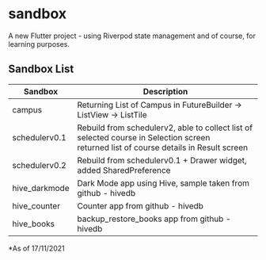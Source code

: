 # sandbox

A new Flutter project - using Riverpod state management and of course, for learning purposes.

## Sandbox List

| Sandbox        | Description |
| -------------- | ------------|
| campus         | Returning List of Campus in FutureBuilder -> ListView ->  ListTile |
| schedulerv0.1  | Rebuild from schedulerv2, able to collect list of selected course in Selection screen<br>returned list of course details in Result screen |
| schedulerv0.2  | Rebuild from schedulerv0.1 + Drawer widget, added SharedPreference |
| hive_darkmode  | Dark Mode app using Hive, sample taken from github - hivedb |
| hive_counter   | Counter app from github - hivedb |
| hive_books     | backup_restore_books app from github - hivedb |

*As of 17/11/2021